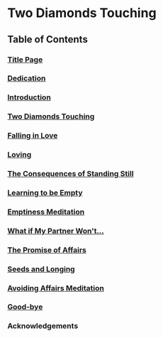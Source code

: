 # Two Diamonds Touching

## Table of Contents

### [Title Page](./Title_Page.md)
### [Dedication](./Dedication.md)
### [Introduction](./Introduction.md)
### [Two Diamonds Touching](./TwoDiamondsTouching.md)
### [Falling in Love](./FallingInLove.md)
### [Loving](./Loving.md)
### [The Consequences of Standing Still](./TheConsequencesofStandingStill.md)
### [Learning to be Empty](./LearningtobeEmpty.md)
### [Emptiness Meditation](./Emptiness_Meditation.md)
### [What if My Partner Won't...](./What_if.md)
### [The Promise of Affairs](./The_promise.md)
### [Seeds and Longing](./Seeds_and_Longing.md)
### [Avoiding Affairs Meditation](./Avoiding_affairs.md)
### [Good-bye](./Good-bye.md)
### Acknowledgements
